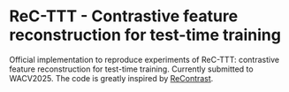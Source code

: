 # ReC-TTT - Contrastive feature reconstruction for test-time training

Official implementation to reproduce experiments of ReC-TTT: contrastive feature reconstruction for test-time training. Currently submitted to WACV2025.
The code is greatly inspired by [ReContrast](https://github.com/guojiajeremy/ReContrast).